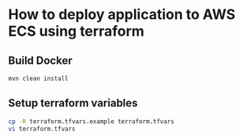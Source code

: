 # How to deploy application to AWS ECS using terraform

## Build Docker

```bash
mvn clean install
```

## Setup terraform variables

```bash
cp -R terraform.tfvars.example terraform.tfvars
vi terraform.tfvars
```
